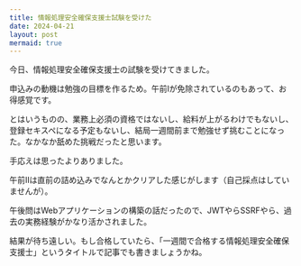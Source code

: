 ```yaml
---
title: 情報処理安全確保支援士試験を受けた
date: 2024-04-21
layout: post
mermaid: true
---
```


今日、情報処理安全確保支援士の試験を受けてきました。

申込みの動機は勉強の目標を作るため。午前Iが免除されているのもあって、お得感覚です。

とはいうものの、業務上必須の資格ではないし、給料が上がるわけでもないし、登録セキスペになる予定もないし、結局一週間前まで勉強せず挑むことになった。なかなか舐めた挑戦だったと思います。

手応えは思ったよりありました。

午前IIは直前の詰め込みでなんとかクリアした感じがします（自己採点はしていませんが）。

午後問はWebアプリケーションの構築の話だったので、JWTやらSSRFやら、過去の実務経験がかなり活かされました。

結果が待ち遠しい。もし合格していたら、「一週間で合格する情報処理安全確保支援士」というタイトルで記事でも書きましょうかね。